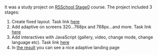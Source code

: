 It was a study project on [RSSchool Stage0](https://rs.school/js-stage0/) course.
The project included 3 stages:
1. Create fixed layout. Task link [here](https://github.com/rolling-scopes-school/tasks/blob/master/tasks/portfolio/portfolio-part1.md)<br>
2. Add adaptive on screens 320...768px and 768px...and more. Task link [here](https://github.com/rolling-scopes-school/tasks/blob/master/tasks/portfolio/portfolio-part2.md)<br>
3. Add interactives with JavaScript (gallery, video, change mode, change language etc). Task link [here](https://github.com/rolling-scopes-school/tasks/blob/master/tasks/portfolio/portfolio-part3.md)<br>
4. In [the result](https://al2003x.github.io/Portfolio/) you can see a nice adaptive landing page<br><br>
